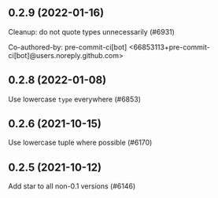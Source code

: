 ## 0.2.9 (2022-01-16)

Cleanup: do not quote types unnecessarily (#6931)

Co-authored-by: pre-commit-ci[bot] <66853113+pre-commit-ci[bot]@users.noreply.github.com>

## 0.2.8 (2022-01-08)

Use lowercase `type` everywhere (#6853)

## 0.2.6 (2021-10-15)

Use lowercase tuple where possible (#6170)

## 0.2.5 (2021-10-12)

Add star to all non-0.1 versions (#6146)

